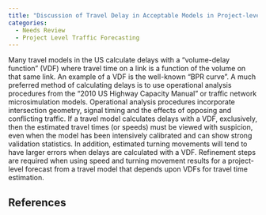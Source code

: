 ```yaml
---
title: "Discussion of Travel Delay in Acceptable Models in Project-level Traffic Forecasting"
categories:
  - Needs Review
  - Project Level Traffic Forecasting
---
```


Many travel models in the US calculate delays with a “volume-delay function” (VDF) where travel time on a link is a function of the volume on that same link. An example of a VDF is the well-known “BPR curve”. A much preferred method of calculating delays is to use operational analysis procedures from the “2010 US Highway Capacity Manual” or traffic network microsimulation models. Operational analysis procedures incorporate intersection geometry, signal timing and the effects of opposing and conflicting traffic. If a travel model calculates delays with a VDF, exclusively, then the estimated travel times (or speeds) must be viewed with suspicion, even when the model has been intensively calibrated and can show strong validation statistics. In addition, estimated turning movements will tend to have larger errors when delays are calculated with a VDF. Refinement steps are required when using speed and turning movement results for a project-level forecast from a travel model that depends upon VDFs for travel time estimation.

References
----------

